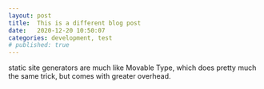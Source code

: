 ```yaml
---
layout: post
title:  This is a different blog post
date:   2020-12-20 10:50:07
categories: development, test
# published: true
---
```


static site generators are much like Movable Type, which does pretty much the same trick, but comes with greater overhead. 
